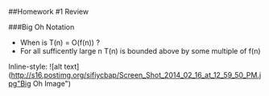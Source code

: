 ##Homework #1 Review

###Big Oh Notation
- When is T(n) = O(f(n)) ?
- For all sufficently large n T(n) is bounded above by some multiple of f(n)



Inline-style: 
![alt text](http://s16.postimg.org/sifiycbap/Screen_Shot_2014_02_16_at_12_59_50_PM.jpg"Big Oh Image")

